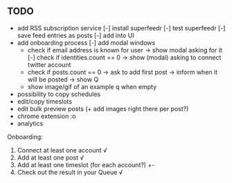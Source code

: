 ## TODO

- add RSS subscription service
  [-] install superfeedr
  [-] test superfeedr
  [-] save feed entries as posts
  [-] add into UI
- add onboarding process
  [-] add modal windows
  - check if email address is known for user -> show modal asking for it
  [-] check if identities.count == 0 -> show (modal) asking to connect twitter account
  - check if posts.count == 0 -> ask to add first post -> inform when it will be posted -> show Q
  - show image/gif of an example q when empty
- possibility to copy schedules
- edit/copy timeslots
- edit bulk preview posts (+ add images right there per post?)
- chrome extension :o
- analytics


Onboarding:

1) Connect at least one account √
2) Add at least one post √
3) Add at least one timeslot (for each account?) +-
4) Check out the result in your Queue √
